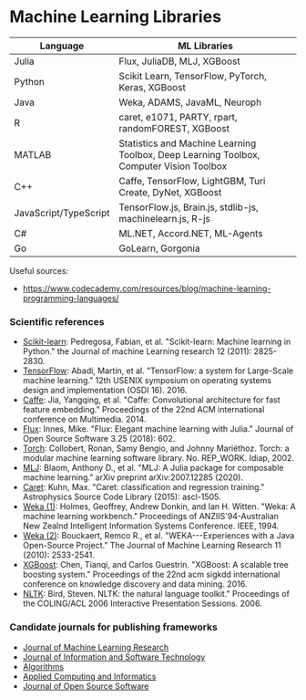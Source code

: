 # Machine Learning Libraries

| Language  | ML Libraries |
| ------------- | ------------- |
| Julia  | Flux, JuliaDB, MLJ, XGBoost  |
| Python    |    Scikit Learn, TensorFlow, PyTorch, Keras, XGBoost    |
| Java    |    Weka, ADAMS, JavaML, Neuroph    |
| R    |    caret, e1071, PARTY, rpart, randomFOREST, XGBoost    |
| MATLAB    |    Statistics and Machine Learning Toolbox, Deep Learning Toolbox, Computer Vision Toolbox    |
| C++    |    Caffe, TensorFlow, LightGBM, Turi Create, DyNet, XGBoost    |
| JavaScript/TypeScript    |    TensorFlow.js, Brain.js, stdlib-js, machinelearn.js, R-js    |
| C#    |    ML.NET, Accord.NET, ML-Agents    |
| Go    |    GoLearn, Gorgonia    |

Useful sources:
- https://www.codecademy.com/resources/blog/machine-learning-programming-languages/
		
### Scientific references

- [Scikit-learn](https://www.jmlr.org/papers/volume12/pedregosa11a/pedregosa11a.pdf):	Pedregosa, Fabian, et al. "Scikit-learn: Machine learning in Python." the Journal of machine Learning research 12 (2011): 2825-2830.
- [TensorFlow](https://www.usenix.org/system/files/conference/osdi16/osdi16-abadi.pdf):	Abadi, Martín, et al. "TensorFlow: a system for Large-Scale machine learning." 12th USENIX symposium on operating systems design and implementation (OSDI 16). 2016.
- [Caffe](https://arxiv.org/pdf/1408.5093):	Jia, Yangqing, et al. "Caffe: Convolutional architecture for fast feature embedding." Proceedings of the 22nd ACM international conference on Multimedia. 2014.
- [Flux](https://joss.theoj.org/papers/10.21105/joss.00602.pdf):	Innes, Mike. "Flux: Elegant machine learning with Julia." Journal of Open Source Software 3.25 (2018): 602.
- [Torch](https://infoscience.epfl.ch/record/82802/files/rr02-46.pdf):	Collobert, Ronan, Samy Bengio, and Johnny Mariéthoz. Torch: a modular machine learning software library. No. REP_WORK. Idiap, 2002.
- [MLJ](https://arxiv.org/pdf/2007.12285):	Blaom, Anthony D., et al. "MLJ: A Julia package for composable machine learning." arXiv preprint arXiv:2007.12285 (2020).
- [Caret](https://ui.adsabs.harvard.edu/abs/2015ascl.soft05003K/abstract):	Kuhn, Max. "Caret: classification and regression training." Astrophysics Source Code Library (2015): ascl-1505.
- [Weka (1)](https://researchcommons.waikato.ac.nz/bitstream/handle/10289/1138/uow-cs-wp-1994-09.pdf?sequence=1):	Holmes, Geoffrey, Andrew Donkin, and Ian H. Witten. "Weka: A machine learning workbench." Proceedings of ANZIIS'94-Australian New Zealnd Intelligent Information Systems Conference. IEEE, 1994.
- [Weka (2)](https://www.jmlr.org/papers/volume11/bouckaert10a/bouckaert10a.pdf):	Bouckaert, Remco R., et al. "WEKA---Experiences with a Java Open-Source Project." The Journal of Machine Learning Research 11 (2010): 2533-2541.
- [XGBoost](https://dl.acm.org/doi/pdf/10.1145/2939672.2939785):	Chen, Tianqi, and Carlos Guestrin. "XGBoost: A scalable tree boosting system." Proceedings of the 22nd acm sigkdd international conference on knowledge discovery and data mining. 2016.
- [NLTK](https://aclanthology.org/P06-4018.pdf):	Bird, Steven. NLTK: the natural language toolkit." Proceedings of the COLING/ACL 2006 Interactive Presentation Sessions. 2006.

### Candidate journals for publishing frameworks

- [Journal of Machine Learning Research](https://www.scimagojr.com/journalsearch.php?q=20969&tip=sid&clean=0)
- [Journal of Information and Software Technology](https://www.scimagojr.com/journalsearch.php?q=18732&tip=sid&clean=0)
- [Algorithms](https://www.scimagojr.com/journalsearch.php?q=21100199795&tip=sid&clean=0)
- [Applied Computing and Informatics](https://www.scimagojr.com/journalsearch.php?q=21100862637&tip=sid&clean=0)
- [Journal of Open Source Software](https://joss.theoj.org/)

